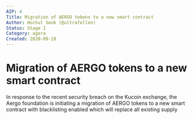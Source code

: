 ```yaml
---
AIP: 4
Title: Migration of AERGO tokens to a new smart contract
Author: Hochul Seok (@ultrafellen)
Status: Stage I
Category: agora
Created: 2020-09-28
---
```


# Migration of AERGO tokens to a new smart contract

In response to the recent security breach on the Kucoin exchange, the Aergo foundation is initiating a migration of AERGO tokens to a new smart contract with blacklisting enabled which will replace all existing supply